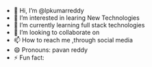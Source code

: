 - 👋 Hi, I’m @lpkumarreddy
- 👀 I’m interested in learing New Technologies
- 🌱 I’m currently learning full stack technologies
- 💞️ I’m looking to collaborate on 
- 📫 How to reach me ,through social media
- 😄 Pronouns: pavan reddy
- ⚡ Fun fact: 

<!---
lpkumarreddy/lpkumarreddy is a ✨ special ✨ repository because its `README.md` (this file) appears on your GitHub profile.
You can click the Preview link to take a look at your changes.
--->
